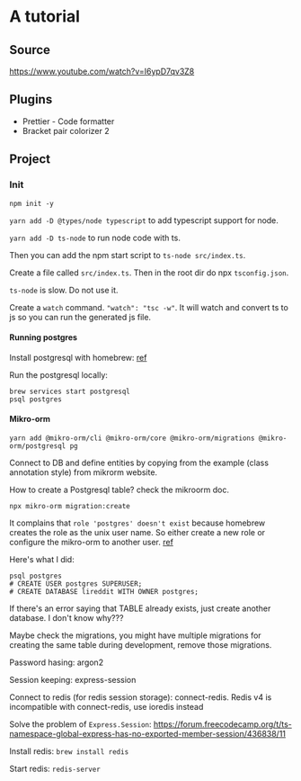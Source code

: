 # A tutorial

## Source
https://www.youtube.com/watch?v=I6ypD7qv3Z8

## Plugins

* Prettier - Code formatter
* Bracket pair colorizer 2


## Project

### Init

`npm init -y`

`yarn add -D @types/node typescript` to add typescript support for node.

`yarn add -D ts-node` to run node code with ts.

Then you can add the npm start script to `ts-node src/index.ts`.

Create a file called `src/index.ts`. Then in the root dir do npx `tsconfig.json`.


`ts-node` is slow. Do not use it.

Create a `watch` command. `"watch": "tsc -w"`. It will watch and convert ts to js so you can run the generated js file.

#### Running postgres
Install postgresql with homebrew: [ref](https://wiki.postgresql.org/wiki/Homebrew)

Run the postgresql locally:
```
brew services start postgresql
psql postgres
```


#### Mikro-orm
```
yarn add @mikro-orm/cli @mikro-orm/core @mikro-orm/migrations @mikro-orm/postgresql pg
```



Connect to DB and define entities by copying from the example (class annotation style) from mikrorm website.

How to create a Postgresql table? check the mikroorm doc.

```
npx mikro-orm migration:create
```

It complains that `role 'postgres' doesn't exist` because homebrew creates the role as the unix user name. So either create a new role or configure the mikro-orm to another user. [ref](https://stackoverflow.com/questions/15301826/psql-fatal-role-postgres-does-not-exist)

Here's what I did:
```
psql postgres
# CREATE USER postgres SUPERUSER;
# CREATE DATABASE lireddit WITH OWNER postgres;
```

If there's an error saying that TABLE already exists, just create another database. I don't know why???

Maybe check the migrations, you might have multiple migrations for creating the same table during development, remove those migrations.


Password hasing: argon2

Session keeping: express-session

Connect to redis (for redis session storage): connect-redis. Redis v4 is incompatible with connect-redis, use ioredis instead

Solve the problem of `Express.Session`: https://forum.freecodecamp.org/t/ts-namespace-global-express-has-no-exported-member-session/436838/11

Install redis: `brew install redis`

Start redis: `redis-server`

